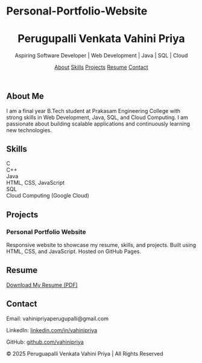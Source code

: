 # Personal-Portfolio-Website
<!DOCTYPE html>
<html lang="en">
<head>
  <meta charset="UTF-8" />
  <meta name="viewport" content="width=device-width, initial-scale=1.0" />
</head>
<body>
  <header>
    <h1>Perugupalli Venkata Vahini Priya</h1>
    <p>Aspiring Software Developer | Web Development | Java | SQL | Cloud</p>
    <nav>
      <a href="#about">About</a>
      <a href="#skills">Skills</a>
      <a href="#projects">Projects</a>
      <a href="#resume">Resume</a>
      <a href="#contact">Contact</a>
    </nav>
  </header>

  <section id="about">
    <h2>About Me</h2>
    <p>I am a final year B.Tech student at Prakasam Engineering College with strong skills in Web Development, Java, SQL, and Cloud Computing. I am passionate about building scalable applications and continuously learning new technologies.</p>
  </section>

  <section id="skills">
    <h2>Skills</h2>
    <div class="skills">
      <div class="card">C</div>
      <div class="card">C++</div>
      <div class="card">Java</div>
      <div class="card">HTML, CSS, JavaScript</div>
      <div class="card">SQL</div>
      <div class="card">Cloud Computing (Google Cloud)</div>
    </div>
  </section>

  <section id="projects">
    <h2>Projects</h2>
    <div class="projects">
      <div class="card">
        <h3>Personal Portfolio Website</h3>
        <p>Responsive website to showcase my resume, skills, and projects. Built using HTML, CSS, and JavaScript. Hosted on GitHub Pages.</p>
      </div>
    </div>
  </section>

  <section id="resume">
    <h2>Resume</h2>
    <p><a href="Profile (2).pdf" target="_blank">Download My Resume (PDF)</a></p>
  </section>

  <section id="contact">
    <h2>Contact</h2>
    <p>Email: vahinipriyaperugupalli@gmail.com</p>
    <p>LinkedIn: <a href="#">linkedin.com/in/vahinipriya</a></p>
    <p>GitHub: <a href="#">github.com/vahinipriya</a></p>
  </section>

  <footer>
    <p>© 2025 Peruguapalli Venkata Vahini Priya | All Rights Reserved</p>
  </footer>
</body>
</html>
